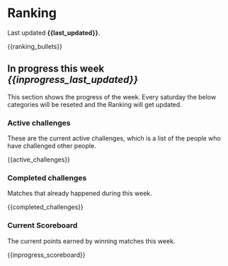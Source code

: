 # Ranking

Last updated **{{last_updated}}**.

{{ranking_bullets}}

## In progress this week *{{inprogress_last_updated}}*
This section shows the progress of the week. Every saturday the below categories will be reseted and the Ranking will get updated.

### Active challenges
These are the current active challenges, which is a list of the people who have challenged other people.

{{active_challenges}}

### Completed challenges
Matches that already happened during this week.

{{completed_challenges}}

### Current Scoreboard
The current points earned by winning matches this week.

{{inprogress_scoreboard}}